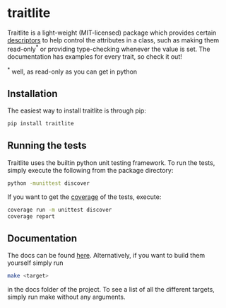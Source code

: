 # traitlite

Traitlite is a light-weight (MIT-licensed) package which provides certain [descriptors](https://docs.python.org/3/howto/descriptor.html) to help control the attributes in a class, such as making them read-only<sup>\*</sup> or providing type-checking whenever the value is set. The documentation has examples for every trait, so check it out!

<sup>\*</sup> well, as read-only as you can get in python

## Installation

The easiest way to install traitlite is through pip:

```bash
pip install traitlite
```

## Running the tests

Traitlite uses the builtin python unit testing framework. To run the tests, simply execute the following from the package directory:

```bash
python -munittest discover
```

If you want to get the [coverage](https://github.com/nedbat/coveragepy) of the tests, execute:

```bash
coverage run -m unittest discover
coverage report
```

## Documentation

The docs can be found [here](https://traitlite.readthedocs.io/en/latest/). Alternatively, if you want to build them yourself simply run

```bash
make <target>
```
in the docs folder of the project. To see a list of all the different targets, simply run make without any arguments.
